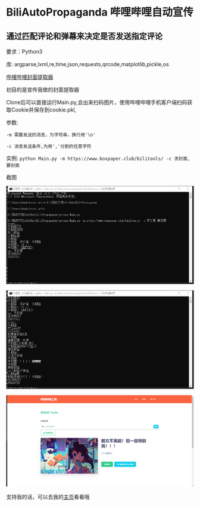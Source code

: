 # BiliAutoPropaganda 哔哩哔哩自动宣传

## 通过匹配评论和弹幕来决定是否发送指定评论

要求：Python3

库:
argparse,lxml,re,time,json,requests,qrcode,matplotlib,pickle,os


[哔哩哔哩封面提取器](https://www.boxpaper.club/bilitools/)

初目的是宣传我做的封面提取器

Clone后可以直接运行Main.py,会出来扫码图片，使用哔哩哔哩手机客户端扫码获取Cookie并保存到cookie.pkl,

参数:

`-m 需要发送的消息，为字符串，换行用'\n'`

`-c 消息发送条件,为用','分割的任意字符`

实例:
`python Main.py -m https://www.boxpaper.club/bilitools/ -c 求封面,要封面`

截图

![1](/Screenshot/a1.png)

![2](/Screenshot/a3.png)

![3](/Screenshot/a2.png)

支持我的话，可以去我的[主页](https://www.boxpaper.club/)看看哦